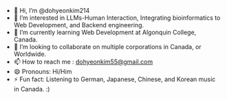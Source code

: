 - 👋 Hi, I’m @dohyeonkim214
- 👀 I’m interested in LLMs-Human Interaction, Integrating bioinformatics to Web Development, and Backend engineering.
- 🌱 I’m currently learning Web Development at Algonquin College, Canada.
- 💞️ I’m looking to collaborate on multiple corporations in Canada, or Worldwide.
- 📫 How to reach me : dohyeonkim55@gmail.com
- 😄 Pronouns: Hi/Him
- ⚡ Fun fact: Listening to German, Japanese, Chinese, and Korean music in Canada. :)

<!---
dohyeonkim214/dohyeonkim214 is a ✨ special ✨ repository because its `README.md` (this file) appears on your GitHub profile.
You can click the Preview link to take a look at your changes.
--->
